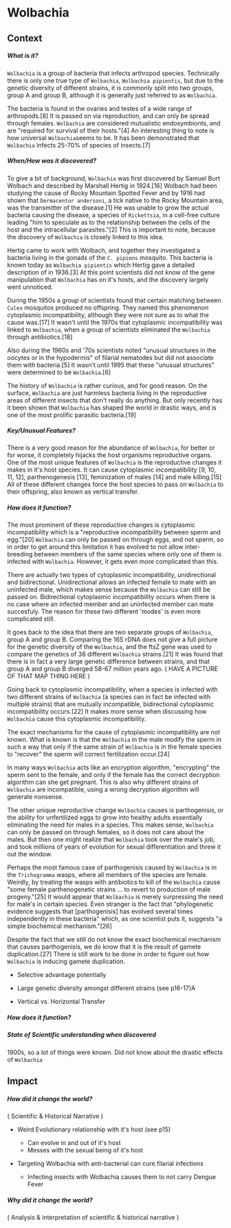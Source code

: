  Wolbachia
==========

 Context 
--------
##### What is it?
`Wolbachia` is a group of bacteria that infects arthropod species. Technically there is only one true type of `Wolbachia`, `Wolbachia pipientis`, but due to the genetic diversity of different strains, it is commonly split into two groups, group A and group B, although it is generally just referred to as `Wolbachia`.

The bacteria is found in the ovaries and testes of a wide range of arthropods.[8] It is passed on via reproduction, and can only be spread through females. `Wolbachia` are considered mutualistic endosymbionts, and are "required for survival of their hosts."[4] An interesting thing to note is how universal `Wolbachia`seems to be. It has been demonstrated that `Wolbachia` infects 25-70% of species of insects.[7] 

##### When/How was it discovered?
To give a bit of background, `Wolbachia` was first discovered by Samuel Burt Wolbach and described by Marshall Hertig in 1924.[16] Wolbach had been studying the cause of Rocky Mountain Spotted Fever and by 1916 had shown that `Dermacentor andersoni`, a tick native to the Rocky Mountain area, was the transmitter of the disease.[1] He was unable to grow the actual bacteria causing the disease, a species of `Rickettsia`, in a cell-free culture leading "him to speculate as to the relationship between the cells of the host and the intracellular parasites."[2] This is important to note, because the discovery of `Wolbachia` is closely linked to this idea.

Hertig came to work with Wolbach, and together they investigated a bacteria living in the gonads of the `C. pipiens` mosquito. This bacteria is known today as `Wolbachia pipientis` which Hertig gave a detailed description of in 1936.[3] At this point scientists did not know of the gene manipulation that `Wolbachia` has on it's hosts, and the discovery largely went unnoticed. 

During the 1950s a group of scientists found that certain matching between `Culex` mosquitos produced no offspring. They named this phenomenon cytoplasmic incompatibility, although they were not sure as to what the cause was.[17] It wasn't until the 1970s that cytoplasmic incompatibility was linked to `Wolbachia`, when a group of scientists eliminated the `Wolbachia` through antibiotics.[18]

Also during the 1960s and '70s scientists noted "unusual structures in the oocytes or in the hypodermis" of filarial nematodes but did not associate them with bacteria.[5] It wasn't until 1995 that these "unusual structures" were determined to be `Wolbachia`.[6]

The history of `Wolbachia` is rather curious, and for good reason. On the surface, `Wolbachia` are just harmless bacteria living in the reproductive areas of different insects that don't really do anything. But only recently has it been shown that `Wolbachia` has shaped the world in drastic ways, and is one of the most prolific parasitic bacteria.[19]

##### Key/Unusual Features?
There is a very good reason for the abundance of `Wolbachia`, for better or for worse, it completely hijacks the host organisms reproductive organs. One of the most unique features of `Wolbachia` is the reproductive changes it makes in it's host species. It can cause cytoplasmic incompatibility [9, 10, 11, 12], parthenogenesis [13], feminization of males [14] and male killing.[15] All of these different changes force the host species to pass on `Wolbachia` to their offspring, also known as vertical transfer.

##### How does it function?
The most prominent of these reproductive changes is cytoplasmic incompatibility which is a "reproductive incompatibility between sperm and egg."[20] `Wolbachia` can only be passed on through eggs, and not sperm, so in order to get around this limitation it has evolved to not allow inter-breeding between members of the same species where only one of them is infected with `Wolbachia`. However, it gets even more complicated than this.

There are actually two types of cytoplasmic incompatibility, unidirectional and bidirectional. Unidirectional allows an infected female to mate with an uninfected male, which makes sense because the `Wolbachia` can still be passed on. Bidirectional cytoplasmic incompatibility occurs when there is no case where an infected member and an uninfected member can mate succesfuly. The reason for these two different 'modes' is even more complicated still.

It goes back to the idea that there are two separate groups of `Wolbachia`, group A and group B. Comparing the 16S rDNA does not give a full picture for the genetic diversity of the `Wolbachia`, and the ftsZ gene was used to compare the genetics of 38 different `Wolbachia` strains.[21] It was found that there is in fact a very large genetic difference between strains, and that group A and group B diverged 58-67 million years ago. ( HAVE A PICTURE OF THAT MAP THING HERE )

Going back to cytoplasmic incompatibility, when a species is infected with two different strains of `Wolbachia` (a species can in fact be infected with multiple strains) that are mutually incompatible, bidirectional cytoplasmic incompatibility occurs.[22] It makes more sense when discussing how `Wolbachia` cause this cytoplasmic incompatibility. 

The exact mechanisms for the cause of cytoplasmic incompatibility are not known. What is known is that the `Wolbachia` in the male modify the sperm in such a way that only if the same strain of `Wolbachia` is in the female species to "recover" the sperm will correct fertilization occur.[24] 

In many ways `Wolbachia` acts like an encryption algorithm, "encrypting" the sperm sent to the female, and only if the female has the correct decryption algorithm can she get pregnant. This is also why different strains of `Wolbachia` are incompatible, using a wrong decryption algorithm will generate nonsense. 

The other unique reproductive change `Wolbachia` causes is parthogenisis, or the ability for unfertilized eggs to grow into healthy adults essentially eliminating the need for males in a species. This makes sense, `Wolbachia` can only be passed on through females, so it does not care about the males. But then one might realize that `Wolbachia` took over the male's job, and took millions of years of evolution for sexual differentiation and threw it out the window. 

Perhaps the most famous case of parthogenisis caused by `Wolbachia` is in the `Trichogramma` wasps, where all members of the species are female. Weirdly, by treating the wasps with antibiotics to kill of the `Wolbachia` cause "some female parthenogenetic strains ... to revert to production of male progeny."[25] It would appear that `Wolbachia` is merely surpressing the need for male's in certain species. Even stranger is the fact that "phylogenetic evidence suggests that [parthogenisis] has evolved several times independently in these bacteria" which, as one scientist puts it, suggests "a simple biochemical mechanism."[26]  

Despite the fact that we still do not know the exact biochemical mechanism that causes parthogenisis, we do know that it is the result of gamete duplication.[27] There is still work to be done in order to figure out how `Wolbachia` is inducing gamete duplication.


+ Selective advantage potentially

+ Large genetic diversity amongst different strains (see p16-17)A
+ Vertical vs. Horizontal Transfer

##### How does it function?

##### State of Scientific understanding when discovered
1900s, so a lot of things were known. Did not know about the drastic effects of `Wolbachia`


 Impact
-------
##### How did it change the world?
 ( Scientific & Historical Narrative )
+ Weird Evolutionary relationship with it's host (see p15)
  + Can evolve in and out of it's host
  + Messes with the sexual being of it's host

+ Targeting Wolbachia with anti-bacterial can cure filarial infections
  + Infecting insects with Wolbachia causes them to not carry Dengue Fever

##### Why did it change the world?
 ( Analysis & interpretation of scientific & historical narrative )
